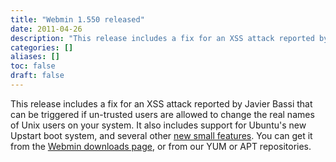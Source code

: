 ```yaml
---
title: "Webmin 1.550 released"
date: 2011-04-26
description: "This release includes a fix for an XSS attack reported by Javier Bassi that can be triggered if..."
categories: []
aliases: []
toc: false
draft: false
---
```

This release includes a fix for an XSS attack reported by Javier Bassi that can be triggered if un-trusted users are allowed to change the real names of Unix users on your system. It also includes support for Ubuntu's new Upstart boot system, and several other [new small features][1]. You can get it from the [Webmin downloads page][2], or from our YUM or APT repositories.

  [1]: changes.html
  [2]: download.html
